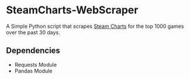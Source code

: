 # SteamCharts-WebScraper
A Simple Python script that scrapes [Steam Charts](https://steamcharts.com/top/) for the top 1000 games over the past 30 days.
## Dependencies
- Requests Module
- Pandas Module
